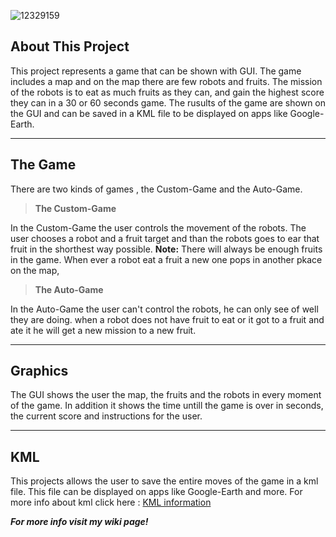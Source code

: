 ![12329159](https://user-images.githubusercontent.com/57680696/72753720-42640200-3bf8-11ea-9abd-fcc32b8fbd90.jpg)

## About This Project 
This project represents a game that can be shown with GUI.
The game includes a map and on the map there are few robots and fruits.
The mission of the robots is to eat as much fruits as they can, and gain the highest score they can in a 30 or 60 seconds game.
The rusults of the game are shown on the GUI and can be saved in a KML file to be displayed on apps like Google-Earth.


----------


## The Game

There are two kinds of games , the Custom-Game and the Auto-Game.
 

> **The Custom-Game**

In the Custom-Game the user controls the movement of the robots.
The user chooses a robot and a fruit target and than the robots goes to ear that fruit in the shorthest way possible.
**Note:** There will always be enough fruits in the game. When ever a robot eat a fruit a new one pops in another pkace on the map,

> **The Auto-Game**

In the Auto-Game the user can't control the robots, he can only see of well they are doing. when a robot does not have fruit to eat or it got to a fruit and ate it he will get a new mission to a new fruit.

----------
## Graphics
The GUI shows the user the map, the fruits and the robots in every moment of the game. In addition it shows the time untill the game is over in seconds, the current score and instructions for the user.


    


----------

KML
-------

This projects allows the user to save the entire moves of the game in a kml file. This file can be displayed on apps like Google-Earth and more.
For more info about kml click here : [KML information](https://developers.google.com/kml/documentation/kml_tut)



***For more info visit my wiki page!***


